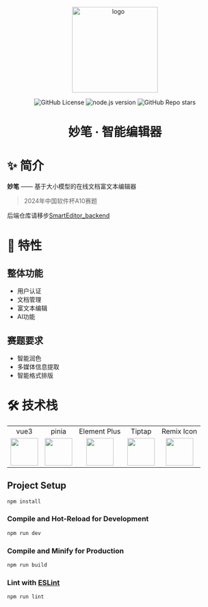 <div align="center">
    <p align="center">
        <img src="https://github.com/user-attachments/assets/c7324129-02d4-48e9-af12-f0541f1421b2" alt="logo" width="200" />
    </p>
    
![GitHub License](https://img.shields.io/github/license/electronic-pig/SmartEditor)
![node.js version](https://img.shields.io/badge/nodejs-18+-orange.svg)
![GitHub Repo stars](https://img.shields.io/github/stars/electronic-pig/SmartEditor)

<h1 align="center">妙笔 · 智能编辑器</h1>
</div>

# ✨ 简介

**妙笔** —— 基于大小模型的在线文档富文本编辑器

> 2024年中国软件杯A10赛题

后端仓库请移步[SmartEditor_backend](https://github.com/electronic-pig/SmartEditor_backend)

# 🎉 特性

## 整体功能

- 用户认证
- 文档管理
- 富文本编辑
- AI功能
  
## 赛题要求

- 智能润色
- 多媒体信息提取
- 智能格式排版

# 🛠 技术栈

<table>
    <tr>
        <td align="center">vue3</td>
        <td align="center">pinia</td>
        <td align="center">Element Plus</td>
        <td align="center">Tiptap</td>
        <td align="center">Remix Icon</td>
    </tr>
    <tr>
        <td align="center">
            <a title="vue" href="https://cn.vuejs.org/" target="_blank">
                <img height="64px" src="https://github.com/user-attachments/assets/a193ff61-8738-44ab-87af-ccfeacfeeb4c"/>
            </a>
        </td>
        <td align="center">
            <a title="pinia" href="https://pinia.vuejs.org/zh/" target="_blank">
                <img height="64px" src="https://github.com/user-attachments/assets/376ea66f-2851-48dc-a7cf-31d505c807e2"/>
            </a>
        </td>
        <td align="center">
            <a title="element-plus" href="https://element-plus.org/zh-CN/" target="_blank">
                <img height="64px" src="https://github.com/user-attachments/assets/a88e7158-64f7-4d51-bb7c-12b024f9f913"/>
            </a>
        </td>
        <td align="center">
            <a title="tiptap" href="https://tiptap.dev/product/editor" target="_blank">
                <img height="64px" src="https://github.com/user-attachments/assets/ec0bbdae-93b8-4ab3-86f6-39192dc653b9"/>
            </a>
        </td>
        <td align="center">
            <a title="RemixIcon" href="https://remixicon.com/" target="_blank">
                <img height="64px" src="https://github.com/user-attachments/assets/0ac7f6d4-a03a-47dd-b207-2b3ab2626684"/>
            </a>
        </td>
    </tr>
</table>

## Project Setup

```sh
npm install
```

### Compile and Hot-Reload for Development

```sh
npm run dev
```

### Compile and Minify for Production

```sh
npm run build
```

### Lint with [ESLint](https://eslint.org/)

```sh
npm run lint
```
